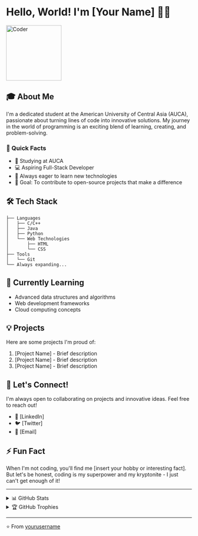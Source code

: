 # Hello, World! I'm [Your Name] 👨‍💻

<img src="https://via.placeholder.com/150" alt="Coder" width="150" height="150">

## 🎓 About Me

I'm a dedicated student at the American University of Central Asia (AUCA), passionate about turning lines of code into innovative solutions. My journey in the world of programming is an exciting blend of learning, creating, and problem-solving.

### 🚀 Quick Facts

- 🏫 Studying at AUCA
- 💻 Aspiring Full-Stack Developer
- 🌟 Always eager to learn new technologies
- 🎯 Goal: To contribute to open-source projects that make a difference

## 🛠 Tech Stack

```
├── Languages
│   ├── C/C++
│   ├── Java
│   ├── Python
│   └── Web Technologies
│       ├── HTML
│       └── CSS
├── Tools
│   └── Git
└── Always expanding...
```

## 🌱 Currently Learning

- Advanced data structures and algorithms
- Web development frameworks
- Cloud computing concepts

## 💡 Projects

Here are some projects I'm proud of:
1. [Project Name] - Brief description
2. [Project Name] - Brief description
3. [Project Name] - Brief description

## 🤝 Let's Connect!

I'm always open to collaborating on projects and innovative ideas. Feel free to reach out!

- 💼 [LinkedIn]
- 🐦 [Twitter]
- 📧 [Email]

## ⚡ Fun Fact

When I'm not coding, you'll find me [insert your hobby or interesting fact]. But let's be honest, coding is my superpower and my kryptonite - I just can't get enough of it!

---

<details>
<summary>📊 GitHub Stats</summary>

![Your GitHub stats](https://github-readme-stats.vercel.app/api?username=yourusername&show_icons=true&theme=radical)

</details>

<details>
<summary>🏆 GitHub Trophies</summary>

![Your GitHub trophies](https://github-profile-trophy.vercel.app/?username=yourusername&theme=darkhub&no-frame=true&margin-w=15)

</details>

---

⭐️ From [yourusername](https://github.com/yourusername)
